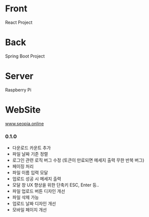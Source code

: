# Front

React Project

# Back

Spring Boot Project

# Server

Raspberry Pi

# WebSite

www.seopia.online

### 0.1.0
- 다운로드 카운트 추가
- 파일 날짜 기준 정렬
- 로그인 관련 로직 버그 수정 (토큰이 만료되면 메세지 출력 무한 반복 버그)
- 페이징 처리
- 파일 이름 입력 모달
- 업로드 성공 시 메세지 출력
- 모달 창 UX 향상을 위한 단축키 ESC, Enter 등..
- 파일 업로드 버튼 디자인 개선
- 파일 삭제 가능
- 업로드 날짜 디자인 개선
- 모바일 페이지 개선